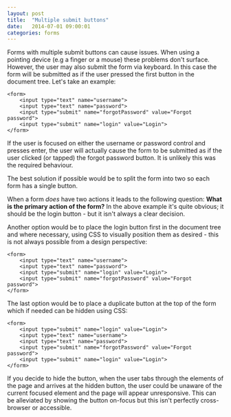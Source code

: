 ```yaml
---
layout: post
title:  "Multiple submit buttons"
date:   2014-07-01 09:00:01
categories: forms
---
```


Forms with multiple submit buttons can cause issues. When using a pointing device (e.g a finger or a mouse) these problems don't surface. However, the user may also submit the form via keyboard. In this case the form will be submitted as if the user pressed the first button in the document tree. Let's take an example:

	<form>
		<input type="text" name="username">
		<input type="text" name="password">
		<input type="submit" name="forgotPassword" value="Forgot password">
		<input type="submit" name="login" value="Login">
	</form>

If the user is focused on either the username or password control and presses enter, the user will actually cause the form to be submitted as if the user clicked (or tapped) the forgot password button. It is unlikely this was the required behaviour.

The best solution if possible would be to split the form into two so each form has a single button.

When a form _does_ have two actions it leads to the following question: **What is the primary action of the form?** In the above example it's quite obvious; it should be the login button - but it isn't always a clear decision.

Another option would be to place the login button first in the document tree and where necessary, using CSS to visually position them as desired - this is not always possible from a design perspective:

	<form>
		<input type="text" name="username">
		<input type="text" name="password">
		<input type="submit" name="login" value="Login">
		<input type="submit" name="forgotPassword" value="Forgot password">
	</form>

The last option would be to place a duplicate button at the top of the form which if needed can be hidden using CSS:

	<form>
		<input type="submit" name="login" value="Login">
		<input type="text" name="username">
		<input type="text" name="password">
		<input type="submit" name="forgotPassword" value="Forgot password">
		<input type="submit" name="login" value="Login">
	</form>

If you decide to hide the button, when the user tabs through the elements of the page and arrives at the hidden button, the user could be unaware of the current focused element and the page will appear unresponsive. This can be alleviated by showing the button on-focus but this isn't perfectly cross-browser or accessible.